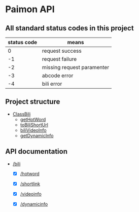 # Paimon API  

## All standard status codes in this project  

| status code   | means                 |
|---------------|-----------------------|
|0|request success|
|-1|request failure|
|-2|missing request paramenter|
|-3|abcode error|
|-4|bili error|

## Project structure

- [ClassBili](/ClassBili.py)
    - [getHotWord](/ClassBili.py#L28)
    - [toBiliShortUrl](/ClassBili.py#L63)
    - [biliVideoInfo](/ClassBili.py#L87)
    - [getDynamicInfo](/ClassBili.py#L141)

## API documentation

- [/bili](/ClassBili.md)
    - [x] [/hotword](/ClassBili.md#gethotword)
    - [x] [/shortlink](/ClassBili.md#toBiliShortUrl)
    - [x] [/videoinfo](/ClassBili.md#biliVideoInfo)
    - [x] [/dynamicinfo](/ClassBili.md#getDynamicInfo)

